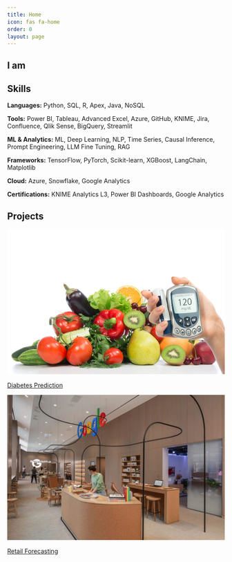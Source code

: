 ```yaml
---
title: Home
icon: fas fa-home
order: 0
layout: page
---
```


<link rel="stylesheet" href="/assets/css/landing.css" />

<!-- Hero Section -->
<section class="hero">
  <h1>I am <span class="typed-text"></span></h1>
</section>

<!-- Skills Section -->
<section class="skills">
  <h2>Skills</h2>
  <div class="skills-table">
    <p><strong>Languages:</strong> Python, SQL, R, Apex, Java, NoSQL</p>
    <p><strong>Tools:</strong> Power BI, Tableau, Advanced Excel, Azure, GitHub, KNIME, Jira, Confluence, Qlik Sense, BigQuery, Streamlit</p>
    <p><strong>ML & Analytics:</strong> ML, Deep Learning, NLP, Time Series, Causal Inference, Prompt Engineering, LLM Fine Tuning, RAG</p>
    <p><strong>Frameworks:</strong> TensorFlow, PyTorch, Scikit-learn, XGBoost, LangChain, Matplotlib</p>
    <p><strong>Cloud:</strong> Azure, Snowflake, Google Analytics</p>
    <p><strong>Certifications:</strong> KNIME Analytics L3, Power BI Dashboards, Google Analytics</p>
  </div>
</section>

<!-- Projects Section -->
<section class="projects">
  <h2>Projects</h2>
  <div class="project-grid">
    <a href="/project/diabetes" class="project-card">
      <img src="/assets/img/diabetes.png" alt="Diabetes Project" />
      <p>Diabetes Prediction</p>
    </a>
    <a href="/project/retail" class="project-card">
      <img src="/assets/img/retail.png" alt="Retail Project" />
      <p>Retail Forecasting</p>
    </a>
  </div>
</section>

<script src="/assets/js/typed.js"></script>
